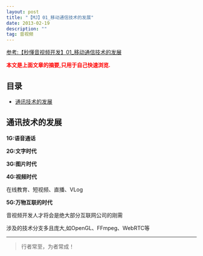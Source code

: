 ```yaml
---
layout: post
title: "【MJ】01_移动通信技术的发展"
date: 2013-02-19
description: ""
tag: 音视频
---
```



[参考:【秒懂音视频开发】01_移动通信技术的发展](https://www.cnblogs.com/mjios/p/14456126.html)

<span style="font-weight:bold;color:red;">本文是上面文章的摘要,只用于自己快速浏览.</span>


## 目录

* [通讯技术的发展](#content1)




<!-- ************************************************ -->
## <a id="content1"></a>通讯技术的发展

**1G:语音通话**

**2G:文字时代**

**3G:图片时代**

**4G:视频时代**

在线教育、短视频、直播、VLog


**5G:万物互联的时代**

音视频开发人才将会是绝大部分互联网公司的刚需

涉及的技术分支多且庞大,如OpenGL、FFmpeg、WebRTC等



----------
>  行者常至，为者常成！


